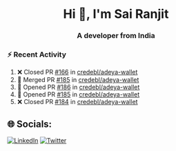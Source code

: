 <h1 align="center">Hi 👋, I'm Sai Ranjit</h1>
<h3 align="center">A developer from India</h3>

### :zap: Recent Activity

<!--START_SECTION:activity-->
1. ❌ Closed PR [#166](https://github.com/credebl/adeya-wallet/pull/166) in [credebl/adeya-wallet](https://github.com/credebl/adeya-wallet)
2. 🎉 Merged PR [#185](https://github.com/credebl/adeya-wallet/pull/185) in [credebl/adeya-wallet](https://github.com/credebl/adeya-wallet)
3. 💪 Opened PR [#186](https://github.com/credebl/adeya-wallet/pull/186) in [credebl/adeya-wallet](https://github.com/credebl/adeya-wallet)
4. 💪 Opened PR [#185](https://github.com/credebl/adeya-wallet/pull/185) in [credebl/adeya-wallet](https://github.com/credebl/adeya-wallet)
5. ❌ Closed PR [#184](https://github.com/credebl/adeya-wallet/pull/184) in [credebl/adeya-wallet](https://github.com/credebl/adeya-wallet)
<!--END_SECTION:activity-->

## 🌐 Socials:
[![LinkedIn](https://img.shields.io/badge/LinkedIn-%230077B5.svg?logo=linkedin&logoColor=white)](https://linkedin.com/in/sairanjit) [![Twitter](https://img.shields.io/badge/Twitter-%231DA1F2.svg?logo=Twitter&logoColor=white)](https://twitter.com/sairanjit_) 
